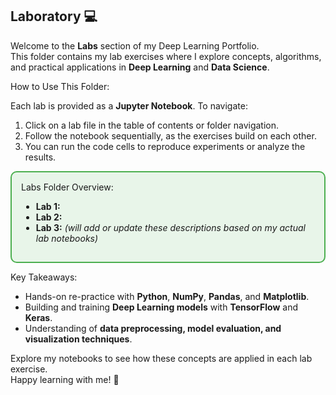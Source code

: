 ## Laboratory 💻

Welcome to the **Labs** section of my Deep Learning Portfolio.  
This folder contains my lab exercises where I explore concepts, algorithms, and practical applications in **Deep Learning** and **Data Science**.

How to Use This Folder:

Each lab is provided as a **Jupyter Notebook**. To navigate:  

1. Click on a lab file in the table of contents or folder navigation.  
2. Follow the notebook sequentially, as the exercises build on each other.  
3. You can run the code cells to reproduce experiments or analyze the results.  

<div style="border: 2px solid #4CAF50; background-color: #e8f5e9; padding: 15px; border-radius: 10px; margin-top: 10px; margin-bottom: 10px;">
Labs Folder Overview:

- **Lab 1:** 
- **Lab 2:** 
- **Lab 3:** 
*(will add or update these descriptions based on my actual lab notebooks)*
</div>

Key Takeaways:

- Hands-on re-practice with **Python**, **NumPy**, **Pandas**, and **Matplotlib**.  
- Building and training **Deep Learning models** with **TensorFlow** and **Keras**.  
- Understanding of **data preprocessing, model evaluation, and visualization techniques**.  

Explore my notebooks to see how these concepts are applied in each lab exercise.  
Happy learning with me! 🎉
